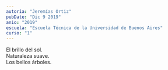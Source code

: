 ```yaml
---
autoria: "Jeremías Ortiz"
pubDate: "Dic 9 2019"
anio: "2019"
escuela: "Escuela Técnica de la Universidad de Buenos Aires"
curso: "1"
---
```

El brillo del sol.\
Naturaleza suave.\
Los bellos árboles.
